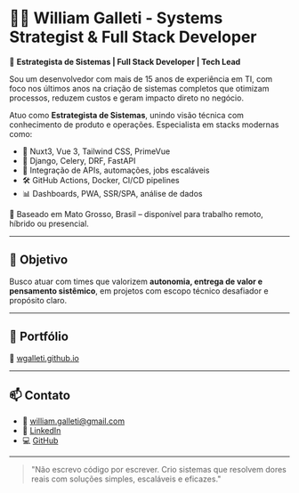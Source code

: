 # 👨‍💻 William Galleti - Systems Strategist & Full Stack Developer

🎯 **Estrategista de Sistemas | Full Stack Developer | Tech Lead**

Sou um desenvolvedor com mais de 15 anos de experiência em TI, com foco nos últimos anos na criação de sistemas completos que otimizam processos, reduzem custos e geram impacto direto no negócio.

Atuo como **Estrategista de Sistemas**, unindo visão técnica com conhecimento de produto e operações. Especialista em stacks modernas como:

- 🧠 Nuxt3, Vue 3, Tailwind CSS, PrimeVue
- 🐍 Django, Celery, DRF, FastAPI
- 🔁 Integração de APIs, automações, jobs escaláveis
- 🛠️ GitHub Actions, Docker, CI/CD pipelines
- 📊 Dashboards, PWA, SSR/SPA, análise de dados

📍 Baseado em Mato Grosso, Brasil – disponível para trabalho remoto, híbrido ou presencial.

---

## 🚀 Objetivo

Busco atuar com times que valorizem **autonomia, entrega de valor e pensamento sistêmico**, em projetos com escopo técnico desafiador e propósito claro.

---

## 🧩 Portfólio

🔗 [wgalleti.github.io](https://wgalleti.github.io)

---

## 📫 Contato

- 📧 william.galleti@gmail.com
- 💼 [LinkedIn](https://www.linkedin.com/in/wgalleti/)
- 💻 [GitHub](https://github.com/wgalleti)

---

> "Não escrevo código por escrever. Crio sistemas que resolvem dores reais com soluções simples, escaláveis e eficazes."
